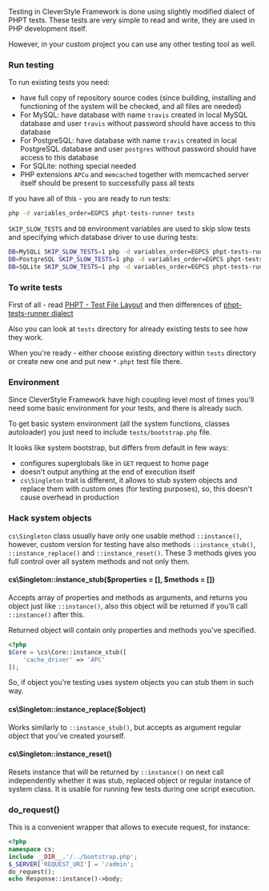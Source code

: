 Testing in CleverStyle Framework is done using slightly modified dialect of PHPT tests. These tests are very simple to read and write, they are used in PHP development itself.

However, in your custom project you can use any other testing tool as well.

### Run testing
To run existing tests you need:
* have full copy of repository source codes (since building, installing and functioning of the system will be checked, and all files are needed)
* For MySQL: have database with name `travis` created in local MySQL database and user `travis` without password should have access to this database
* For PostgreSQL: have database with name `travis` created in local PostgreSQL database and user `postgres` without password should have access to this database
* For SQLite: nothing special needed
* PHP extensions `APCu` and `memcached` together with memcached server itself should be present to successfully pass all tests

If you have all of this - you are ready to run tests:

```bash
php -d variables_order=EGPCS phpt-tests-runner tests
```

`SKIP_SLOW_TESTS` and `DB` environment variables are used to skip slow tests and specifying which database driver to use during tests:

```bash
DB=MySQLi SKIP_SLOW_TESTS=1 php -d variables_order=EGPCS phpt-tests-runner tests
DB=PostgreSQL SKIP_SLOW_TESTS=1 php -d variables_order=EGPCS phpt-tests-runner tests
DB=SQLite SKIP_SLOW_TESTS=1 php -d variables_order=EGPCS phpt-tests-runner tests
```

### To write tests
First of all - read [PHPT - Test File Layout](https://qa.php.net/phpt_details.php) and then differences of [phpt-tests-runner dialect](https://github.com/nazar-pc/phpt-tests-runner#phpt-tests-runner---runner-for-phpt-tests-with-few-differences-comparing-to-original-phpt-format)

Also you can look at `tests` directory for already existing tests to see how they work.

When you're ready - either choose existing directory within `tests` directory or create new one and put new `*.phpt` test file there.

### Environment
Since CleverStyle Framework have high coupling level most of times you'll need some basic environment for your tests, and there is already such.

To get basic system environment (all the system functions, classes autoloader) you just need to include `tests/bootstrap.php` file.

It looks like system bootstrap, but differs from default in few ways:
* configures superglobals like in `GET` request to home page
* doesn't output anything at the end of execution itself
* `cs\Singleton` trait is different, it allows to stub system objects and replace them with custom ones (for testing purposes), so, this doesn't cause overhead in production

### Hack system objects
`cs\Singleton` class usually have only one usable method `::instance()`, however, custom version for testing have also methods `::instance_stub()`, `::instance_replace()` and `::instance_reset()`.
These 3 methods gives you full control over all system methods and not only them.

#### cs\Singleton::instance_stub($properties = [], $methods = [])
Accepts array of properties and methods as arguments, and returns you object just like `::instance()`, also this object will be returned if you'll call `::instance()` after this.

Returned object will contain only properties and methods you've specified.

```php
<?php
$Core = \cs\Core::instance_stub([
    'cache_driver' => 'APC'
]);
```

So, if object you're testing uses system objects you can stub them in such way.

#### cs\Singleton::instance_replace($object)
Works similarly to `::instance_stub()`, but accepts as argument regular object that you've created yourself.

#### cs\Singleton::instance_reset()
Resets instance that will be returned by `::instance()` on next call independently whether it was stub, replaced object or regular instance of system class.
It is usable for running few tests during one script execution.

### do_request()
This is a convenient wrapper that allows to execute request, for instance:
```php
<?php
namespace cs;
include __DIR__.'/../bootstrap.php';
$_SERVER['REQUEST_URI'] = '/admin';
do_request();
echo Response::instance()->body;
```
